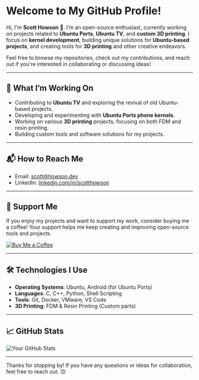 # Welcome to My GitHub Profile!

Hi, I'm **Scott Howson** 👋. I’m an open-source enthusiast, currently working on projects related to **Ubuntu Ports**, **Ubuntu TV**, and **custom 3D printing**. I focus on **kernel development**, building unique solutions for **Ubuntu-based projects**, and creating tools for **3D printing** and other creative endeavors.

Feel free to browse my repositories, check out my contributions, and reach out if you're interested in collaborating or discussing ideas!

---

## 🚀 What I’m Working On

- Contributing to **Ubuntu TV** and exploring the revival of old Ubuntu-based projects.
- Developing and experimenting with **Ubuntu Ports phone kernels**.
- Working on various **3D printing** projects, focusing on both FDM and resin printing.
- Building custom tools and software solutions for my projects.

---

## 📬 How to Reach Me

- Email: [scott@howson.dev](mailto:scott@howson.dev)
- LinkedIn: [linkedin.com/in/scotthowson](https://linkedin.com/in/scotthowson)

---

## 💖 Support Me

If you enjoy my projects and want to support my work, consider buying me a coffee! Your support helps me keep creating and improving open-source tools and projects.

[![Buy Me a Coffee](https://www.buymeacoffee.com/assets/img/guidelines/logo-mark.svg)](https://www.buymeacoffee.com/scotthowson)

---

## 🛠️ Technologies I Use

- **Operating Systems**: Ubuntu, Android (for Ubuntu Ports)
- **Languages**: C, C++, Python, Shell Scripting
- **Tools**: Git, Docker, VMware, VS Code
- **3D Printing**: FDM & Resin Printing (Custom parts)

---

## 📈 GitHub Stats

![Your GitHub Stats](https://github-readme-stats.vercel.app/api?username=scotthowson&show_icons=true&hide_title=true&count_private=true&hide=prs)

---

Thanks for stopping by! If you have any questions or ideas for collaboration, feel free to reach out. 😊
